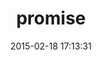 ---
layout: post
title:  "promise"
repo:   "bhuga/promising-future"
date:   2015-02-18 17:13:31
gemurl: http://promise.rubyforge.org/
---